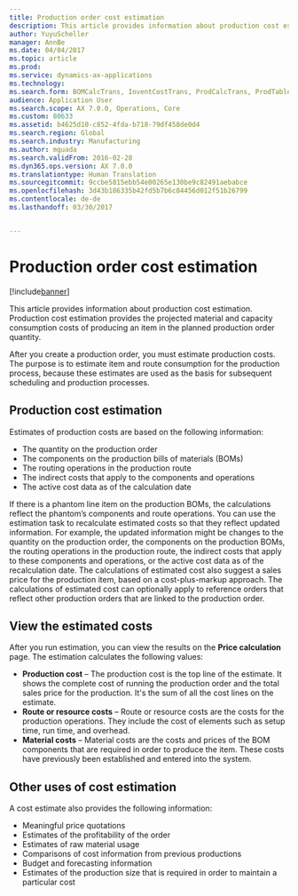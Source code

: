 ```yaml
---
title: Production order cost estimation
description: This article provides information about production cost estimation. Production cost estimation provides the projected material and capacity consumption costs of producing an item in the planned production order quantity.
author: YuyuScheller
manager: AnnBe
ms.date: 04/04/2017
ms.topic: article
ms.prod: 
ms.service: dynamics-ax-applications
ms.technology: 
ms.search.form: BOMCalcTrans, InventCostTrans, ProdCalcTrans, ProdTableJour, ProdTableListPage
audience: Application User
ms.search.scope: AX 7.0.0, Operations, Core
ms.custom: 80633
ms.assetid: b4625d10-c852-4fda-b718-79df458de0d4
ms.search.region: Global
ms.search.industry: Manufacturing
ms.author: mguada
ms.search.validFrom: 2016-02-28
ms.dyn365.ops.version: AX 7.0.0
ms.translationtype: Human Translation
ms.sourcegitcommit: 9ccbe5815ebb54e00265e130be9c82491aebabce
ms.openlocfilehash: 3d43b186335b42fd5b7b6c84456d012f51b26799
ms.contentlocale: de-de
ms.lasthandoff: 03/30/2017


---
```


# <a name="production-order-cost-estimation"></a>Production order cost estimation

[!include[banner](../includes/banner.md)]


This article provides information about production cost estimation. Production cost estimation provides the projected material and capacity consumption costs of producing an item in the planned production order quantity. 

After you create a production order, you must estimate production costs. The purpose is to estimate item and route consumption for the production process, because these estimates are used as the basis for subsequent scheduling and production processes.

## <a name="production-cost-estimation"></a>Production cost estimation
Estimates of production costs are based on the following information:

-   The quantity on the production order
-   The components on the production bills of materials (BOMs)
-   The routing operations in the production route
-   The indirect costs that apply to the components and operations
-   The active cost data as of the calculation date

If there is a phantom line item on the production BOMs, the calculations reflect the phantom’s components and route operations. You can use the estimation task to recalculate estimated costs so that they reflect updated information. For example, the updated information might be changes to the quantity on the production order, the components on the production BOMs, the routing operations in the production route, the indirect costs that apply to these components and operations, or the active cost data as of the recalculation date. The calculations of estimated cost also suggest a sales price for the production item, based on a cost-plus-markup approach. The calculations of estimated cost can optionally apply to reference orders that reflect other production orders that are linked to the production order.

## <a name="view-the-estimated-costs"></a>View the estimated costs
After you run estimation, you can view the results on the **Price calculation** page. The estimation calculates the following values:

-   **Production cost** – The production cost is the top line of the estimate. It shows the complete cost of running the production order and the total sales price for the production. It's the sum of all the cost lines on the estimate.
-   **Route or resource costs** – Route or resource costs are the costs for the production operations. They include the cost of elements such as setup time, run time, and overhead.
-   **Material costs** – Material costs are the costs and prices of the BOM components that are required in order to produce the item. These costs have previously been established and entered into the system.

## <a name="other-uses-of-cost-estimation"></a>Other uses of cost estimation
A cost estimate also provides the following information:

-   Meaningful price quotations
-   Estimates of the profitability of the order
-   Estimates of raw material usage
-   Comparisons of cost information from previous productions
-   Budget and forecasting information
-   Estimates of the production size that is required in order to maintain a particular cost





